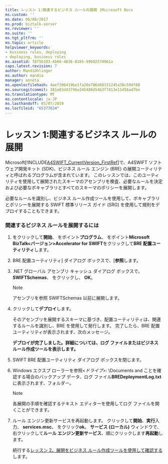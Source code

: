 ```yaml
---
title: レッスン 1:関連するビジネス ルールの展開 |Microsoft Docs
ms.custom: ''
ms.date: 06/08/2017
ms.prod: biztalk-server
ms.reviewer: ''
ms.suite: ''
ms.tgt_pltfrm: ''
ms.topic: article
helpviewer_keywords:
- business rules, deploying
- deploying, business rules
ms.assetid: f8f5b103-4b66-4836-8165-99692574961a
caps.latest.revision: 7
author: MandiOhlinger
ms.author: mandia
manager: anneta
ms.openlocfilehash: 4aef396419be1fa20e706d68151245a30c594f80
ms.sourcegitcommit: 381e83d43796a345488d54b3f7413e11d56ad7be
ms.translationtype: MT
ms.contentlocale: ja-JP
ms.lasthandoff: 05/07/2019
ms.locfileid: "65377634"
---
```

# <a name="lesson-1-deploying-the-related-business-rules"></a>レッスン 1:関連するビジネス ルールの展開
Microsoft[!INCLUDE[A4SWIFT_CurrentVersion_FirstRef](../../includes/a4swift-currentversion-firstref-md.md)]で、A4SWIFT ソフトウェア開発キット (SDK)、ビジネス ルール エンジン (BRE) の展開ユーティリティと呼ばれるプログラムが含まれています。 このレッスンでは、このユーティリティを使用して展開されたスキーマのアセンブリを検査、必要なルールを決定および必要なボキャブラリとすべてのスキーマのポリシーを展開します。  
  
 必要なルールを識別し、ビジネス ルール作成ツールを使用して、ボキャブラリとポリシーを展開する SWIFT 標準リリース ガイド (SRG) を使用して規則をデプロイすることもできます。  
  
### <a name="to-deploy-the-related-business-rules"></a>関連するビジネス ルールを展開するには  
  
1. をクリックして**開始**、 をポイント**プログラム**、 をポイント**Microsoft BizTalk\<バージョン\>Accelerator for SWIFT**をクリックして**BRE 配置ユーティリティ**します。  
  
2. BRE 配置ユーティリティ] ダイアログ ボックスで、[**参照**します。  
  
3. .NET グローバル アセンブリ キャッシュ ダイアログ ボックスで、 **SWIFTSchemas**、 をクリックし、 **OK**。  
  
   > [!NOTE]
   >  アセンブリを参照 SWIFTSchemas 以前に展開します。  
  
4. クリックして**デプロイ**します。  
  
    そのアセンブリを展開するスキーマに基づき、配置ユーティリティは、関連するルールを識別し、BRE を使用して発行します。 完了したら、BRE 配置ユーティリティが表示されます、次のメッセージ。  
  
    **デプロイが完了しました。詳細については、ログ ファイルまたはビジネス ルール作成ツールを表示します。**  
  
5. SWIFT BRE 配置ユーティリティ ダイアログ ボックスを閉じます。  
  
6. Windows エクスプ ローラーを参照\<*ドライブ*\>: \Documents and ことを確認する場合のバックアップ データ、ログ ファイル**BREDeploymentLog.txt**に表示されます、フォルダー。  
  
   > [!NOTE]
   >  各展開の手順を確認するテキスト エディターを使用してログ ファイルを開くことができます。  
  
7. ルール エンジン更新サービスを再起動します。 クリックして**開始**、**実行**入力、 **services.msc**、 をクリック**ok**。 **サービス (ローカル)** ウィンドウで、右クリックして**ルール エンジン更新サービス**、順にクリックします**再起動**します。  
  
   続行する[レッスン 2。展開をビジネス ルール作成ツールを使用して確認する](../../adapters-and-accelerators/accelerator-swift/lesson-2-confirming-the-deployment-using-the-business-rule-composer-tool.md)します。